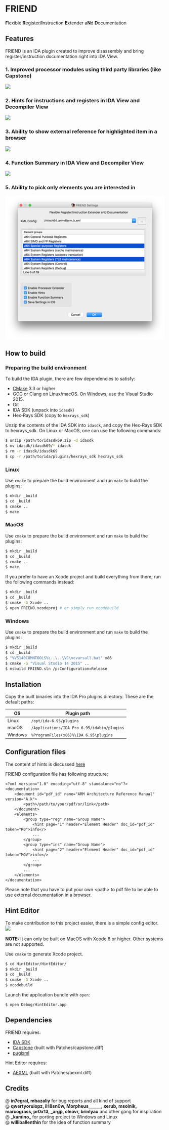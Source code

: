 # FRIEND

**F**lexible **R**egister/**I**nstruction **E**xtender a**N**d **D**ocumentation

## Features

FRIEND is an IDA plugin created to improve disassembly and bring register/instruction documentation right into IDA View.

### 1. Improved processor modules using third party libraries (like Capstone)   

![](./Resources/screenshots/proc_ext.png)

### 2. Hints for instructions and registers in IDA View and Decompiler View   

![](./Resources/screenshots/reg_ins_hints.png)

### 3. Ability to show external reference for highlighted item in a browser    

![](./Resources/screenshots/external_doc.png)

### 4. Function Summary in IDA View and Decompiler View   

![](./Resources/screenshots/summary.png)

### 5. Ability to pick only elements you are interested in

![](./Resources/screenshots/settings.png)

## How to build

### Preparing the build environment

To build the IDA plugin, there are few dependencies to satisfy:

* [CMake](https://cmake.org/download/) 3.3 or higher
* GCC or Clang on Linux/macOS. On Windows, use the
  Visual Studio 2015.
* Git
* IDA SDK (unpack into ``idasdk``)
* Hex-Rays SDK (copy to ``hexrays_sdk``)

Unzip the contents of the IDA SDK into `idasdk`, and copy the Hex-Rays SDK to hexrays_sdk. On Linux or MacOS, one can use the following commands:

```sh
$ unzip /path/to/idasdk69.zip -d idasdk
$ mv idasdk/idasdk69/* idasdk
$ rm -r idasdk/idasdk69
$ cp -r /path/to/ida/plugins/hexrays_sdk hexrays_sdk
```

### Linux

Use ``cmake`` to prepare the build environment and run ``make`` to build the plugins:

```sh
$ mkdir _build
$ cd _build
$ cmake ..
$ make
```

### MacOS

Use ``cmake`` to prepare the build environment and run ``make`` to build the plugins:

```sh
$ mkdir _build
$ cd _build
$ cmake ..
$ make
```

If you prefer to have an Xcode project and build everything from there, run the following commands instead:

```sh
$ mkdir _build
$ cd _build
$ cmake -G Xcode ..
$ open FRIEND.xcodeproj # or simply run xcodebuild
```

### Windows

Use ``cmake`` to prepare the build environment and run ``make`` to build the plugins:

```sh
$ mkdir _build
$ cd _build
$ "%VS140COMNTOOLS%\..\..\VC\vcvarsall.bat" x86
$ cmake -G "Visual Studio 14 2015" ..
$ msbuild FRIEND.sln /p:Configuration=Release
```

## Installation

Copy the built binaries into the IDA Pro plugins directory. These are the default paths:

OS      | Plugin path
--------|-------------------------------------------
Linux   | `/opt/ida-6.95/plugins`
macOS   | `/Applications/IDA Pro 6.95/idabin/plugins`
Windows | `%ProgramFiles(x86)%\IDA 6.95\plugins`

## Configuration files

The content of hints is discussed [here](https://github.com/alexhude/FRIEND/issues/1)

FRIEND configuration file has following structure:

```
<?xml version="1.0" encoding="utf-8" standalone="no"?>
<documentation>
	<document id="pdf_id" name="ARM Architecture Reference Manual" version="A.k">
		<path>/path/to/your/pdf/or/link</path>
	</document>
	<elements>
		<group type="reg" name="Group Name">
			<hint page="1" header="Element Header" doc_id="pdf_id" token="R0">info</>
			...
		</group>
		<group type="ins" name="Group Name">
			<hint page="2" header="Element Header" doc_id="pdf_id" token="MOV">info</>
			...
		</group>
		...
	</elements>
</documentation>
```

Please note that you have to put your own \<path\> to pdf file to be able to use external documentation in a browser.

## Hint Editor

To make contribution to this project easier, there is a simple config editor.  
![](./Resources/screenshots/hint_editor.png)

__NOTE:__ It can only be built on MacOS with Xcode 8 or higher. Other systems are not supported.

Use ``cmake`` to generate Xcode project.

```sh
$ cd HintEditor/HintEditor/
$ mkdir _build
$ cd _build
$ cmake -G Xcode ..
$ xcodebuild
```

Launch the application bundle with ``open``:

```
$ open Debug/HintEditor.app
```

## Dependencies

FRIEND requires:  
- [IDA SDK](https://www.hex-rays.com/products/ida/support/download.shtml)   
- [Capstone](https://github.com/aquynh/capstone) (built with Patches/capstone.diff)  
- [pugixml](https://github.com/zeux/pugixml)

Hint Editor requires:  
- [AEXML](https://github.com/tadija/AEXML) (built with Patches/aexml.diff)  

## Credits

@ **in7egral, mbazaliy** for bug reports and all kind of support    
@ __qwertyoruiopz, iH8sn0w, Morpheus\_\_\_\_\_\_, xerub, msolnik, marcograss, pr0x13, \_argp, oleavr, brinlyau__ and other gang for inspiration  
@ __\_kamino\___ for porting project to Windows and Linux  
@ __williballenthin__ for the idea of function summary
